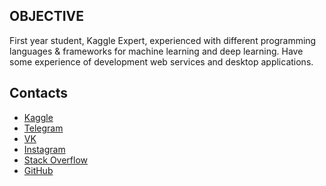 ## OBJECTIVE

First year student, Kaggle Expert, experienced with different programming languages & frameworks for machine
learning and deep learning. Have some experience of development web services and desktop applications.

## Contacts
* [Kaggle](https://www.kaggle.com/lildatascientist)
* [Telegram](https://telegram.me/LilDataScientist)
* [VK](https://vk.com/lildatascientist)
* [Instagram](https://www.instagram.com/lildatascientist)
* [Stack Overflow](https://stackoverflow.com/users/11678336/lil-data-scientist)
* [GitHub](https://github.com/LilDataScientist)
